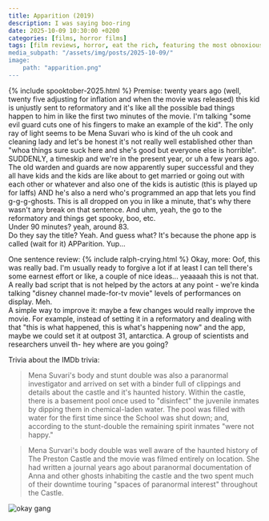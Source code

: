 ```yaml
---
title: Apparition (2019)
description: I was saying boo-ring
date: 2025-10-09 10:30:00 +0200
categories: [films, horror films]
tags: [film reviews, horror, eat the rich, featuring the most obnoxious people on earth, let's dumb our way out, lowbudgetcore, middleofnowherecore, netflixcore, snorecore, wrong place wrong face, spooktober 2025, they say the title]
media_subpath: "/assets/img/posts/2025-10-09/"
image:
    path: "apparition.png"
---
```

{% include spooktober-2025.html %}
<span class="reviewsection">Premise:</span> twenty years ago (well, twenty five adjusting for inflation and when the movie was released) this kid is unjustly sent to reformatory and it's like all the possible bad things happen to him in like the first two minutes of the movie. I'm talking "some evil guard cuts one of his fingers to make an example of the kid". The only ray of light seems to be Mena Suvari who is kind of the uh cook and cleaning lady and let's be honest it's not really well established other than "whoa things sure suck here and she's good but everyone else is horrible".<br/>SUDDENLY, a timeskip and we're in the present year, or uh a few years ago. The old warden and guards are now apparently super successful and they all have kids and the kids are like about to get married or going out with each other or whatever and also one of the kids is autistic (this is played up for laffs) AND he's also a nerd who's programmed an app that lets you find g-g-g-ghosts. This is all dropped on you in like a minute, that's why there wasn't any break on that sentence. And uhm, yeah, the go to the reformatory and things get spooky, boo, etc.<br/>
<span class="reviewsection">Under 90 minutes?</span> yeah, around 83.<br/>
<span class="reviewsection">Do they say the title?</span> Yeah. And guess what? It's because the phone app is called (wait for it) APParition. Yup...

<span class="reviewsection">One sentence review:</span>
{% include ralph-crying.html %}
<span class="reviewsection">Okay, more:</span> Oof, this was really bad. I'm usually ready to forgive a lot if at least I can tell there's some earnest effort or like, a couple of nice ideas... yeaaaah this is not that. A really bad script that is not helped by the actors at any point - we're kinda talking "disney channel made-for-tv movie" levels of performances on display. Meh.<br/>
<span class="reviewsection">A simple way to improve it:</span> maybe a few changes would really improve the movie. For example, instead of setting it in a reformatory and dealing with that "this is what happened, this is what's happening now" and the app, maybe we could set it at outpost 31, antarctica. A group of scientists and researchers unveil th- hey where are you going?

<span class="reviewsection">Trivia about the IMDb trivia:</span>
> Mena Suvari's body and stunt double was also a paranormal investigator and arrived on set with a binder full of clippings and details about the castle and it's haunted history. Within the castle, there is a basement pool once used to "disinfect" the juvenile inmates by dipping them in chemical-laden water. The pool was filled with water for the first time since the School was shut down; and, according to the stunt-double the remaining spirit inmates "were not happy."

> Mena Survari's body double was well aware of the haunted history of The Preston Castle and the movie was filmed entirely on location. She had written a journal years ago about paranormal documentation of Anna and other ghosts inhabiting the castle and the two spent much of their downtime touring "spaces of paranormal interest" throughout the Castle.

![okay gang](surprise.png)